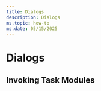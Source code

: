 ```yaml
---
title: Dialogs
description: Dialogs
ms.topic: how-to
ms.date: 05/15/2025
---
```


# Dialogs


## Invoking Task Modules